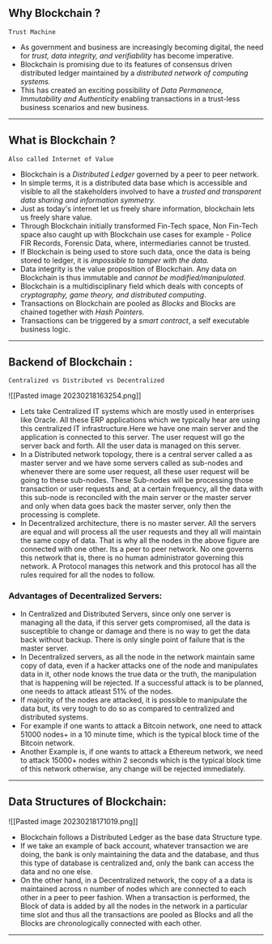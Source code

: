 ## Why Blockchain ?
	Trust Machine
- As government and business are increasingly becoming digital, the need for *trust, data integrity, and verifiability* has become imperative.
- Blockchain is promising due to its features of consensus driven distributed ledger maintained by a *distributed network of computing systems.*
- This has created an exciting possibility of *Data Permanence, Immutability and Authenticity* enabling transactions in a trust-less business scenarios and new business.
***
## What is Blockchain ?
	Also called Internet of Value

- Blockchain is a *Distributed Ledger* governed by a peer to peer network.
- In simple terms, it is a distributed data base which is accessible and visible to all the stakeholders involved to have a *trusted and transparent data sharing and information symmetry.*
- Just as today's internet let us freely share information, blockchain lets us freely share value.
- Through Blockchain initially transformed Fin-Tech space, Non Fin-Tech space also caught up with Blockchain use cases for example - Police FIR Records, Forensic Data, where, intermediaries cannot be trusted.
- If Blockchain is being used to store such data, once the data is being stored to ledger, it is *impossible to tamper with the data.*
- Data integrity is the value proposition of Blockchain. Any data on Blockchain is thus immutable and *cannot be modified/manipulated.*
- Blockchain is a multidisciplinary field which deals with concepts of *cryptography, game theory, and distributed computing*.
- Transactions on Blockchain are pooled as *Blocks* and Blocks are chained together with *Hash Pointers.*
- Transactions can be triggered by a *smart contract*, a self executable business logic.
***
## Backend of Blockchain :
	Centralized vs Distributed vs Decentralized

![[Pasted image 20230218163254.png]]

- Lets take Centralized IT systems which are mostly used in enterprises like Oracle. All these ERP applications which we typically hear are using this centralized IT infrastructure.Here we have one main server and the application is connected to this server. The user request will go the server back and forth. All the user data is managed on this server.
- In a Distributed network topology, there is a central server called a as master server and we have some servers called as sub-nodes and whenever there are some user request, all these user request will be going to these sub-nodes. These Sub-nodes will be processing those transaction or user requests and, at a certain frequency, all the data with this sub-node is reconciled with the main server or the master server and only when data goes back the master server, only then the processing is complete.
- In Decentralized architecture, there is no master server. All the servers are equal and will process all the user requests and they all will maintain the same copy of data. That is why all the nodes in the above figure are connected with one other. Its a peer to peer network. No one governs this network that is, there is no human administrator governing this network. A Protocol manages this network and this protocol has all the rules required for all the nodes to follow.

### Advantages of Decentralized Servers:

- In Centralized and Distributed Servers, since only one server is managing all the data, if this server gets compromised, all the data is susceptible to change or damage and there is no way to get the data back without backup. There is only single point of failure that is the master server.
- In Decentralized servers, as all the node in the network maintain same copy of data, even if a hacker attacks one of the node and manipulates data in it, other node knows the true data or the truth, the manipulation that is happening will be rejected. If a successful attack is to be planned, one needs to attack atleast 51% of the nodes.
- If majority of the nodes are attacked, it is possible to manipulate the data but, its very tough to do so as compared to centralized and distributed systems.
- For example if one wants to attack a Bitcoin network, one need to attack 51000 nodes+ in a 10 minute time, which is the typical block time of the Bitcoin network.
- Another Example is, if one wants to attack a Ethereum network, we need to attack 15000+ nodes within 2 seconds which is the typical block time of this network otherwise, any change will be rejected immediately.
***

## Data Structures of Blockchain:

![[Pasted image 20230218171019.png]]

- Blockchain follows a Distributed Ledger as the base data Structure type.
- If we take an example of back account, whatever transaction we are doing, the bank is only maintaining the data and the database, and thus this type of database is centralized and, only the bank can access the data and no one else.
- On the other hand, in a Decentralized network, the copy of a a data is maintained across n number of nodes which are connected to each other in a peer to peer fashion. When a transaction is performed, the Block of data is added by all the nodes in the network in a particular time slot and thus all the transactions are pooled as Blocks and all the Blocks are chronologically connected with each other.

***
